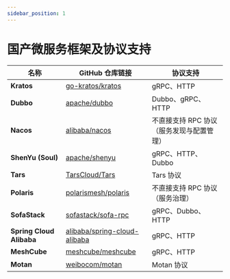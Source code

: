 ```yaml
---
sidebar_position: 1
---
```

# 国产微服务框架及协议支持

| 名称               | GitHub 仓库链接                                   | 协议支持                     |
|--------------------|--------------------------------------------------|------------------------------|
| **Kratos**         | [go-kratos/kratos](https://github.com/go-kratos/kratos) | gRPC、HTTP                   |
| **Dubbo**          | [apache/dubbo](https://github.com/apache/dubbo)  | Dubbo、gRPC、HTTP            |
| **Nacos**          | [alibaba/nacos](https://github.com/alibaba/nacos)| 不直接支持 RPC 协议（服务发现与配置管理） |
| **ShenYu (Soul)**  | [apache/shenyu](https://github.com/apache/shenyu)| gRPC、HTTP、Dubbo            |
| **Tars**           | [TarsCloud/Tars](https://github.com/TarsCloud/Tars) | Tars 协议                    |
| **Polaris**        | [polarismesh/polaris](https://github.com/polarismesh/polaris) | 不直接支持 RPC 协议（服务治理） |
| **SofaStack**      | [sofastack/sofa-rpc](https://github.com/sofastack/sofa-rpc) | gRPC、Dubbo、HTTP            |
| **Spring Cloud Alibaba** | [alibaba/spring-cloud-alibaba](https://github.com/alibaba/spring-cloud-alibaba) | gRPC、HTTP                   |
| **MeshCube**       | [meshcube/meshcube](https://github.com/meshcube/meshcube) | gRPC、HTTP                   |
| **Motan**          | [weibocom/motan](https://github.com/weibocom/motan) | Motan 协议                   |